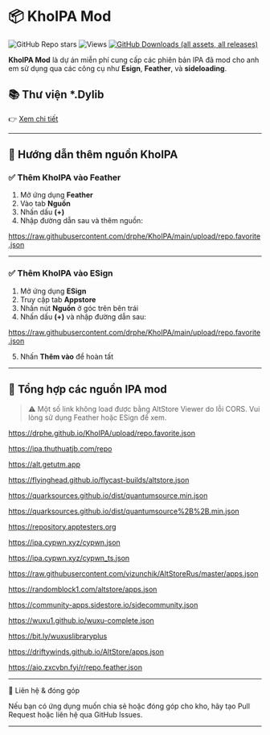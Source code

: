 # 📦 KhoIPA Mod
![GitHub Repo stars](https://img.shields.io/github/stars/drphe/khoIPA?style=social)
![Views](https://komarev.com/ghpvc/?username=drphe&label=Views&color=blue&style=flat)
[![GitHub Downloads (all assets, all releases)](https://img.shields.io/github/downloads/drphe/KhoIPA/total)](https://github.com/drphe/KhoIPA/releases)

**KhoIPA Mod** là dự án miễn phí cung cấp các phiên bản IPA đã mod cho anh em sử dụng qua các công cụ như **Esign**, **Feather**, và **sideloading**.
## 📚 Thư viện *.Dylib

👉 [Xem chi tiết](view/note/Khodylib.md)

---

## 🧭 Hướng dẫn thêm nguồn KhoIPA

### ✅ Thêm KhoIPA vào Feather

1. Mở ứng dụng **Feather**
2. Vào tab **Nguồn**
3. Nhấn dấu **(+)**
4. Nhập đường dẫn sau và thêm nguồn:



https://raw.githubusercontent.com/drphe/KhoIPA/main/upload/repo.favorite.json


---

### ✅ Thêm KhoIPA vào ESign

1. Mở ứng dụng **ESign**
2. Truy cập tab **Appstore**
3. Nhấn nút **Nguồn** ở góc trên bên trái
4. Nhấn dấu **(+)** và nhập đường dẫn sau:



https://raw.githubusercontent.com/drphe/KhoIPA/main/upload/repo.favorite.json


5. Nhấn **Thêm vào** để hoàn tất

---

## 🔗 Tổng hợp các nguồn IPA mod

> ⚠️ Một số link không load được bằng AltStore Viewer do lỗi CORS. Vui lòng sử dụng Feather hoặc ESign để xem.


https://drphe.github.io/KhoIPA/upload/repo.favorite.json

https://ipa.thuthuatjb.com/repo

https://alt.getutm.app

https://flyinghead.github.io/flycast-builds/altstore.json

https://quarksources.github.io/dist/quantumsource.min.json

https://quarksources.github.io/dist/quantumsource%2B%2B.min.json

https://repository.apptesters.org

https://ipa.cypwn.xyz/cypwn.json

https://ipa.cypwn.xyz/cypwn_ts.json

https://raw.githubusercontent.com/vizunchik/AltStoreRus/master/apps.json

https://randomblock1.com/altstore/apps.json

https://community-apps.sidestore.io/sidecommunity.json

https://wuxu1.github.io/wuxu-complete.json

https://bit.ly/wuxuslibraryplus

https://driftywinds.github.io/AltStore/apps.json

https://aio.zxcvbn.fyi/r/repo.feather.json


---

💬 Liên hệ & đóng góp

Nếu bạn có ứng dụng muốn chia sẻ hoặc đóng góp cho kho, hãy tạo Pull Request hoặc liên hệ qua GitHub Issues.

---
